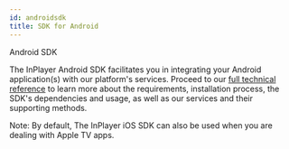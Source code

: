 ```yaml
---
id: androidsdk
title: SDK for Android
---
```


Android SDK

The InPlayer Android SDK facilitates you in integrating your Android application(s) with our platform's services. 
Proceed to our [full technical reference](https://inplayer-org.github.io/inplayer-android-sdk/) to learn more about the requirements, installation process, the SDK's dependencies and usage, as well as our services and their supporting methods. 

Note: By default, The InPlayer iOS SDK can also be used when you are dealing with Apple TV apps. 

